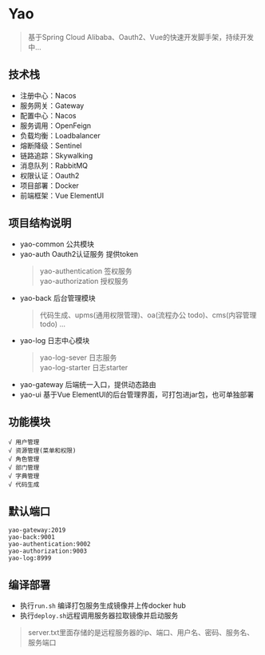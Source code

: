 # Yao 
>基于Spring Cloud Alibaba、Oauth2、Vue的快速开发脚手架，持续开发中...

## 技术栈
- 注册中心：Nacos
- 服务网关：Gateway
- 配置中心：Nacos
- 服务调用：OpenFeign
- 负载均衡：Loadbalancer
- 熔断降级：Sentinel
- 链路追踪：Skywalking
- 消息队列：RabbitMQ
- 权限认证：Oauth2
- 项目部署：Docker
- 前端框架：Vue ElementUI

## 项目结构说明
- yao-common 公共模块
- yao-auth  Oauth2认证服务 提供token
  >yao-authentication 签权服务   
  >yao-authorization 授权服务
- yao-back 后台管理模块 
  >代码生成、upms(通用权限管理)、oa(流程办公 todo)、cms(内容管理 todo) ...
- yao-log 日志中心模块
  >yao-log-sever 日志服务   
  >yao-log-starter 日志starter
- yao-gateway 后端统一入口，提供动态路由
- yao-ui 基于Vue ElementUI的后台管理界面，可打包进jar包，也可单独部署

## 功能模块
```
√ 用户管理 
√ 资源管理(菜单和权限) 
√ 角色管理 
√ 部门管理 
√ 字典管理
√ 代码生成
```


## 默认端口
```
yao-gateway:2019
yao-back:9001
yao-authentication:9002
yao-authorization:9003
yao-log:8999
```

## 编译部署
* 执行`run.sh` 编译打包服务生成镜像并上传docker hub
* 执行`deploy.sh`远程调用服务器拉取镜像并启动服务
> server.txt里面存储的是远程服务器的ip、端口、用户名、密码、服务名、服务端口
